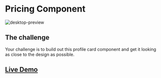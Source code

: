 # Pricing Component

![desktop-preview](https://user-images.githubusercontent.com/29714385/110212525-61792e00-7ea4-11eb-8c2d-3d358aa949f2.jpg)


## The challenge

Your challenge is to build out this profile card component and get it looking as close to the design as possible.


## [Live Demo](https://profile-card-component.web.app/)

